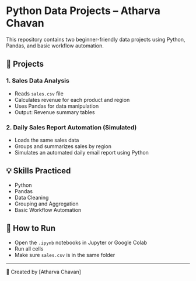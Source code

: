 # Python Data Projects – Atharva Chavan

This repository contains two beginner-friendly data projects using Python, Pandas, and basic workflow automation.

## 📁 Projects

### 1. Sales Data Analysis
- Reads `sales.csv` file
- Calculates revenue for each product and region
- Uses Pandas for data manipulation
- Output: Revenue summary tables

### 2. Daily Sales Report Automation (Simulated)
- Loads the same sales data
- Groups and summarizes sales by region
- Simulates an automated daily email report using Python

## 💡 Skills Practiced
- Python
- Pandas
- Data Cleaning
- Grouping and Aggregation
- Basic Workflow Automation

## 🚀 How to Run
- Open the `.ipynb` notebooks in Jupyter or Google Colab
- Run all cells
- Make sure `sales.csv` is in the same folder

---

📌 Created by [Atharva Chavan]

